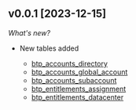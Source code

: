 ## v0.0.1 [2023-12-15]

_What's new?_

- New tables added
  
  - [btp_accounts_directory](https://github.com/ajmaradiaga/steampipe-plugin-btp/blob/main/btp/table_btp_accounts_directory.go)
  - [btp_accounts_global_account](https://github.com/ajmaradiaga/steampipe-plugin-btp/blob/main/btp/table_btp_accounts_global_account.go)
  - [btp_accounts_subaccount](https://github.com/ajmaradiaga/steampipe-plugin-btp/blob/main/btp/table_btp_accounts_subaccount.go)
  - [btp_entitlements_assignment](https://github.com/ajmaradiaga/steampipe-plugin-btp/blob/main/btp/table_btp_entitlements_assignment.go)
  - [btp_entitlements_datacenter](https://github.com/ajmaradiaga/steampipe-plugin-btp/blob/main/btp/table_btp_entitlements_datacenter.go)
